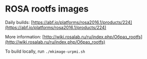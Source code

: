# ROSA rootfs images

Daily builds: [https://abf.io/platforms/rosa2016.1/products/224](https://abf.io/platforms/rosa2016.1/products/224)

More information: [http://wiki.rosalab.ru/ru/index.php/Образ_rootfs](http://wiki.rosalab.ru/ru/index.php/Образ_rootfs)

To build locally, run `./mkimage-urpmi.sh`

